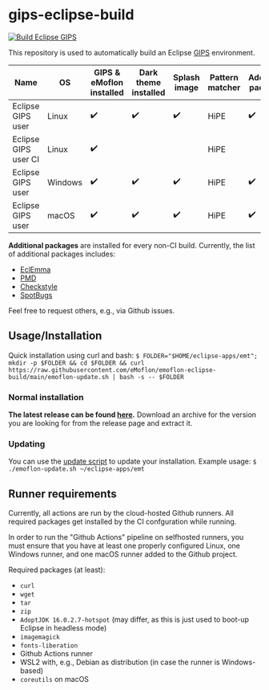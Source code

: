 # gips-eclipse-build

[![Build Eclipse GIPS](https://github.com/maxkratz/gips-eclipse-build/actions/workflows/ci.yml/badge.svg?branch=main&event=push)](https://github.com/maxkratz/gips-eclipse-build/actions/workflows/ci.yml)

This repository is used to automatically build an Eclipse [GIPS](https://github.com/Echtzeitsysteme/gips) environment.

| Name                     | OS      | GIPS & eMoflon installed  | Dark theme installed | Splash image       | Pattern matcher | Additional packages |
|--------------------------|---------|---------------------------|----------------------|--------------------|-----------------|---------------------|
| Eclipse GIPS user        | Linux   | :heavy_check_mark:        | :heavy_check_mark:   | :heavy_check_mark: | HiPE            | :heavy_check_mark:  |
| Eclipse GIPS user CI     | Linux   | :heavy_check_mark:        |                      |                    | HiPE            |                     |
| Eclipse GIPS user        | Windows | :heavy_check_mark:        | :heavy_check_mark:   | :heavy_check_mark: | HiPE            | :heavy_check_mark:  |
| Eclipse GIPS user        | macOS   | :heavy_check_mark:        | :heavy_check_mark:   | :heavy_check_mark: | HiPE            | :heavy_check_mark:  |

**Additional packages** are installed for every non-CI build.
Currently, the list of additional packages includes:
- [EclEmma](https://www.eclemma.org/)
- [PMD](https://pmd.github.io/latest/index.html)
- [Checkstyle](https://checkstyle.org/eclipse-cs/#!/)
- [SpotBugs](https://spotbugs.github.io/https://spotbugs.github.io/)

Feel free to request others, e.g., via Github issues.


## Usage/Installation

Quick installation using curl and bash:
`$ FOLDER="$HOME/eclipse-apps/emt"; mkdir -p $FOLDER && cd $FOLDER && curl https://raw.githubusercontent.com/eMoflon/emoflon-eclipse-build/main/emoflon-update.sh | bash -s -- $FOLDER`

### Normal installation

**The latest release can be found [here](https://github.com/maxkratz/gips-eclipse-build/releases/latest).**
Download an archive for the version you are looking for from the release page and extract it.

### Updating

You can use the [update script](./emoflon-update.sh) to update your installation.
Example usage:
`$ ./emoflon-update.sh ~/eclipse-apps/emt`


## Runner requirements

Currently, all actions are run by the cloud-hosted Github runners.
All required packages get installed by the CI confguration while running.

In order to run the "Github Actions" pipeline on selfhosted runners, you must ensure that you have at least one properly configured Linux, one Windows runner, and one macOS runner added to the Github project.

Required packages (at least):
* `curl`
* `wget`
* `tar`
* `zip`
* `AdoptJDK 16.0.2.7-hotspot` (may differ, as this is just used to boot-up Eclipse in headless mode)
* `imagemagick`
* `fonts-liberation`
* Github Actions runner
* WSL2 with, e.g., Debian as distribution (in case the runner is Windows-based)
* `coreutils` on macOS
